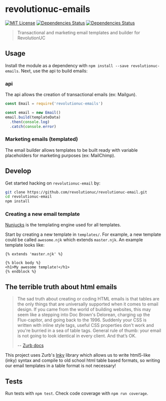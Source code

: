 # revolutionuc-emails

[![MIT License](https://img.shields.io/github/license/revolutionuc/revolutionuc-email.svg?maxAge=2592000)]()
[![Dependencies Status](https://david-dm.org/revolutionuc/revolutionuc-email/status.svg)](https://david-dm.org/revolutionuc/revolutionuc-email)
[![Dependencies Status](https://david-dm.org/revolutionuc/revolutionuc-email/dev-status.svg)](https://david-dm.org/revolutionuc/revolutionuc-email?type=dev)

> Transactional and marketing email templates and builder for RevolutionUC

## Usage

Install the module as a dependency with `npm install --save revolutionuc-emails`. Next, use the api to build emails:

### api

The api allows the creation of transactional emails (ex: Mailgun).

```javascript
const Email = require('revolutionuc-emails')

const email = new Email()
email.build(templateData)
  .then(console.log)
  .catch(console.error)
```

### Marketing emails (templated)

The email builder allows templates to be built ready with variable placeholders for marketing purposes (ex: MailChimp).

## Develop

Get started hacking on `revolutionuc-email` by:

```bash
git clone https://github.com/revolutionuc/revolutionuc-email.git
cd revolutionuc-email
npm install
```

### Creating a new email template

[Nunjucks](https://github.com/mozilla/nunjucks) is the templating engine used for all templates.

Start by creating a new template in `templates/`. For example, a new template could be called `awesome.njk` which extends `master.njk`. An example template looks like:

```njk
{% extends 'master.njk' %}

{% block body %}
<h1>My awesome template!</h1>
{% endblock %}
```

## The terrible truth about html emails

> The sad truth about creating or coding HTML emails is that tables are the only things that are universally supported when it comes to email design. If you came from the world of building websites, this may seem like a stepping into Doc Brown's Delorean, charging up the Flux-capitor, and going back to the 1996. Suddenly your CSS is written with inline style tags, useful CSS properties don't work and you're burried in a sea of table tags. General rule of thumb: your email is not going to look identical in every client. And that’s OK.
>
> -- [Zurb docs](http://foundation.zurb.com/emails/docs/tips-tricks.html#need-to-know) 

This project uses Zurb's [Inky](https://github.com/zurb/inky) library which allows us to write html5-like (inky) syntax and compile to old school html table based formats, so writing our email templates in a table format is not necessary!

## Tests

Run tests with `npm test`. Check code coverage with `npm run coverage`.
